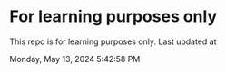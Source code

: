 # For learning purposes only
This repo is for learning purposes only.
Last updated at

Monday, May 13, 2024 5:42:58 PM

